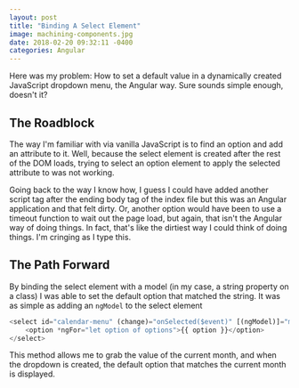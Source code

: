 ```yaml
---
layout: post
title: "Binding A Select Element"
image: machining-components.jpg
date: 2018-02-20 09:32:11 -0400
categories: Angular
---
```

Here was my problem: How to set a default value in a dynamically created JavaScript dropdown menu, the Angular way. Sure sounds simple enough, doesn't it?

## The Roadblock

The way I'm familiar with via vanilla JavaScript is to find an option and add an attribute to it. Well, because the select element is created after the rest of the DOM loads, trying to select an option element to apply the selected attribute to was not working. 

Going back to the way I know how, I guess I could have added another script tag after the ending body tag of the index file but this was an Angular application and that felt dirty. Or, another option would have been to use a timeout function to wait out the page load, but again, that isn't the Angular way of doing things. In fact, that's like the dirtiest way I could think of doing things. I'm cringing as I type this.

## The Path Forward

By binding the select element with a model (in my case, a string property on a class) I was able to set the default option that matched the string. It was as simple as adding an `ngModel` to the select element

```typescript
<select id="calendar-menu" (change)="onSelected($event)" [(ngModel)]="month">
    <option *ngFor="let option of options">{{ option }}</option>
</select>
```

This method allows me to grab the value of the current month, and when the dropdown is created, the default option that matches the current month is displayed. 